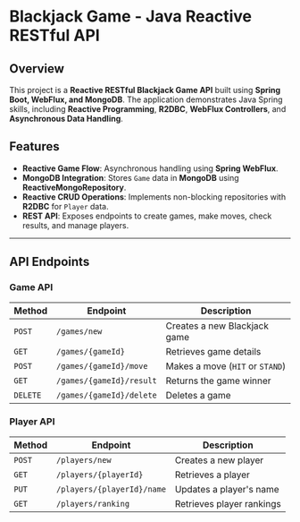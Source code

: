 # Blackjack Game - Java Reactive RESTful API

## Overview
This project is a **Reactive RESTful Blackjack Game API** built using **Spring Boot, WebFlux, and MongoDB**. 
The application demonstrates Java Spring skills, including **Reactive Programming**, **R2DBC**, **WebFlux Controllers**, and **Asynchronous Data Handling**. 

## Features
- **Reactive Game Flow**: Asynchronous handling using **Spring WebFlux**.
- **MongoDB Integration**: Stores `Game` data in **MongoDB** using **ReactiveMongoRepository**.
- **Reactive CRUD Operations**: Implements non-blocking repositories with **R2DBC** for `Player` data.
- **REST API**: Exposes endpoints to create games, make moves, check results, and manage players.

---

## **API Endpoints**
### **Game API**
| Method | Endpoint | Description |
|--------|---------|-------------|
| `POST` | `/games/new` | Creates a new Blackjack game |
| `GET` | `/games/{gameId}` | Retrieves game details |
| `POST` | `/games/{gameId}/move` | Makes a move (`HIT` or `STAND`) |
| `GET` | `/games/{gameId}/result` | Returns the game winner |
| `DELETE` | `/games/{gameId}/delete` | Deletes a game |

### **Player API**
| Method | Endpoint | Description |
|--------|---------|-------------|
| `POST` | `/players/new` | Creates a new player |
| `GET` | `/players/{playerId}` | Retrieves a player |
| `PUT` | `/players/{playerId}/name` | Updates a player's name |
| `GET` | `/players/ranking` | Retrieves player rankings |
